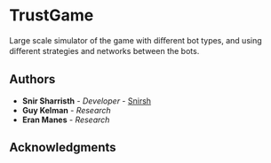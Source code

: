 # TrustGame

Large scale simulator of the game with diﬀerent bot types, and using diﬀerent strategies and networks between the bots.

## Authors

* **Snir Sharristh** - *Developer* - [Snirsh](https://github.com/snirsh)
* **Guy Kelman** - *Research*
* **Eran Manes** - *Research*

## Acknowledgments


